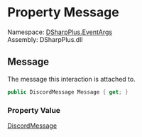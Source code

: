 # Property Message

Namespace: [DSharpPlus.EventArgs](DSharpPlus.EventArgs.md)  
Assembly: DSharpPlus.dll

## <a id="DSharpPlus_EventArgs_ComponentInteractionCreateEventArgs_Message"></a>Message

The message this interaction is attached to.

```csharp
public DiscordMessage Message { get; }
```

### Property Value

[DiscordMessage](DSharpPlus.Entities.DiscordMessage.md)

